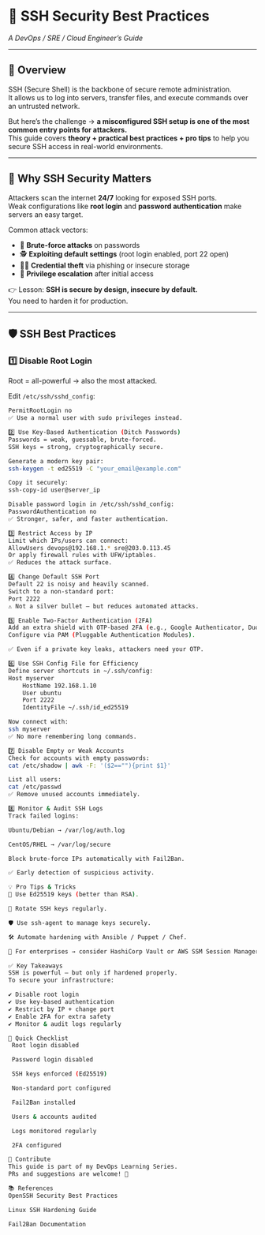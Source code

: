# 🔐 SSH Security Best Practices  
*A DevOps / SRE / Cloud Engineer’s Guide*  

---

## 📖 Overview  

SSH (Secure Shell) is the backbone of secure remote administration.  
It allows us to log into servers, transfer files, and execute commands over an untrusted network.  

But here’s the challenge → **a misconfigured SSH setup is one of the most common entry points for attackers.**  
This guide covers **theory + practical best practices + pro tips** to help you secure SSH access in real-world environments.  

---

## 🚨 Why SSH Security Matters  

Attackers scan the internet **24/7** looking for exposed SSH ports.  
Weak configurations like **root login** and **password authentication** make servers an easy target.  

Common attack vectors:  
- 🔑 **Brute-force attacks** on passwords  
- 🕵️ **Exploiting default settings** (root login enabled, port 22 open)  
- 🧑‍💻 **Credential theft** via phishing or insecure storage  
- 🚪 **Privilege escalation** after initial access  

👉 Lesson: **SSH is secure by design, insecure by default.**  
You need to harden it for production.  

---

## 🛡️ SSH Best Practices  

### 1️⃣ Disable Root Login  
Root = all-powerful → also the most attacked.  

Edit `/etc/ssh/sshd_config`:  
```bash
PermitRootLogin no
✅ Use a normal user with sudo privileges instead.

2️⃣ Use Key-Based Authentication (Ditch Passwords)
Passwords = weak, guessable, brute-forced.
SSH keys = strong, cryptographically secure.

Generate a modern key pair:
ssh-keygen -t ed25519 -C "your_email@example.com"

Copy it securely:
ssh-copy-id user@server_ip

Disable password login in /etc/ssh/sshd_config:
PasswordAuthentication no
✅ Stronger, safer, and faster authentication.

3️⃣ Restrict Access by IP
Limit which IPs/users can connect:
AllowUsers devops@192.168.1.* sre@203.0.113.45
Or apply firewall rules with UFW/iptables.
✅ Reduces the attack surface.

4️⃣ Change Default SSH Port
Default 22 is noisy and heavily scanned.
Switch to a non-standard port:
Port 2222
⚠️ Not a silver bullet — but reduces automated attacks.

5️⃣ Enable Two-Factor Authentication (2FA)
Add an extra shield with OTP-based 2FA (e.g., Google Authenticator, Duo).
Configure via PAM (Pluggable Authentication Modules).

✅ Even if a private key leaks, attackers need your OTP.

6️⃣ Use SSH Config File for Efficiency
Define server shortcuts in ~/.ssh/config:
Host myserver
    HostName 192.168.1.10
    User ubuntu
    Port 2222
    IdentityFile ~/.ssh/id_ed25519

Now connect with:
ssh myserver
✅ No more remembering long commands.

7️⃣ Disable Empty or Weak Accounts
Check for accounts with empty passwords:
cat /etc/shadow | awk -F: '($2==""){print $1}'

List all users:
cat /etc/passwd
✅ Remove unused accounts immediately.

8️⃣ Monitor & Audit SSH Logs
Track failed logins:

Ubuntu/Debian → /var/log/auth.log

CentOS/RHEL → /var/log/secure

Block brute-force IPs automatically with Fail2Ban.

✅ Early detection of suspicious activity.

💡 Pro Tips & Tricks
🔑 Use Ed25519 keys (better than RSA).

🔄 Rotate SSH keys regularly.

🛡️ Use ssh-agent to manage keys securely.

🛠️ Automate hardening with Ansible / Puppet / Chef.

🧭 For enterprises → consider HashiCorp Vault or AWS SSM Session Manager to avoid direct SSH.

✅ Key Takeaways
SSH is powerful — but only if hardened properly.
To secure your infrastructure:

✔️ Disable root login
✔️ Use key-based authentication
✔️ Restrict by IP + change port
✔️ Enable 2FA for extra safety
✔️ Monitor & audit logs regularly

📌 Quick Checklist
 Root login disabled

 Password login disabled

 SSH keys enforced (Ed25519)

 Non-standard port configured

 Fail2Ban installed

 Users & accounts audited

 Logs monitored regularly

 2FA configured

🤝 Contribute
This guide is part of my DevOps Learning Series.
PRs and suggestions are welcome! 🚀

📚 References
OpenSSH Security Best Practices

Linux SSH Hardening Guide

Fail2Ban Documentation
